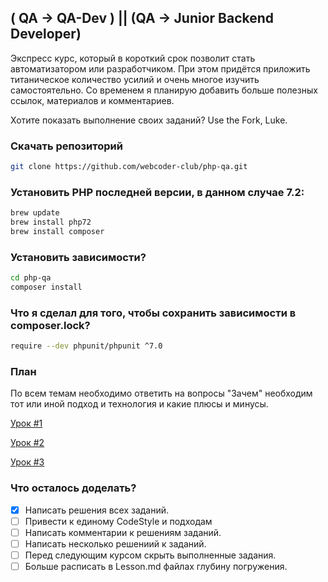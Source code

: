 ## ( QA -> QA-Dev ) || (QA -> Junior Backend Developer)
Экспресс курс, который в короткий срок позволит стать автоматизатором или разработчиком.
При этом придётся приложить титаническое количество усилий и очень многое изучить самостоятельно.
Со временем я планирую добавить больше полезных ссылок, материалов и комментариев.

Хотите показать выполнение своих заданий? Use the Fork, Luke.

### Скачать репозиторий
```bash
git clone https://github.com/webcoder-club/php-qa.git
```

### Установить PHP последней версии, в данном случае 7.2:
```bash
brew update
brew install php72
brew install composer
```

### Установить зависимости?
```bash
cd php-qa
composer install
```

### Что я сделал для того, чтобы сохранить зависимости в composer.lock?
```bash
require --dev phpunit/phpunit ^7.0
```

### План
По всем темам необходимо ответить на вопросы "Зачем" необходим тот или иной подход и технология и какие плюсы и минусы. 

[Урок #1](src/Day1/Lesson.md)

[Урок #2](src/Day2/Lesson.md)

[Урок #3](src/Day3/Lesson.md)

### Что осталось доделать?
- [x] Написать решения всех заданий.
- [ ] Привести к единому CodeStyle и подходам
- [ ] Написать комментарии к решениям заданий.
- [ ] Написать несколько решениий к заданий.
- [ ] Перед следующим курсом скрыть выполненные задания.
- [ ] Больше расписать в Lesson.md файлах глубину погружения.